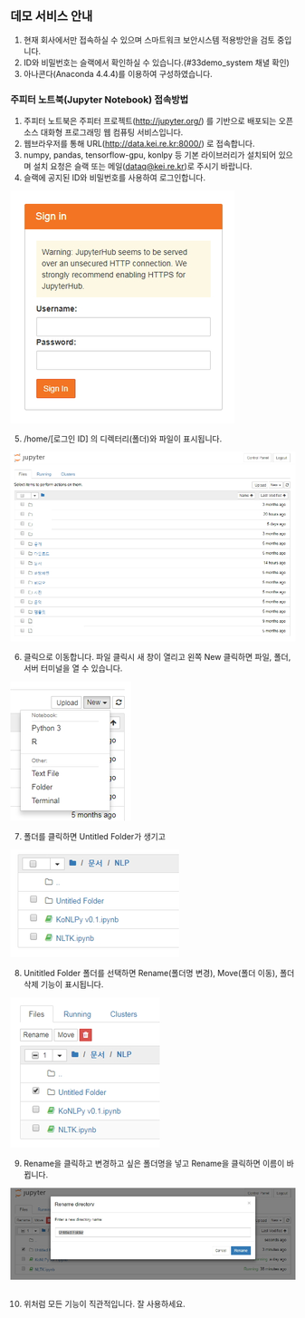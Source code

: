 ## 데모 서비스 안내
1) 현재 회사에서만 접속하실 수 있으며 스마트워크 보안시스템 적용방안을 검토 중입니다.
2) ID와 비밀번호는 슬랙에서 확인하실 수 있습니다.(#33demo_system 채녈 확인)
3) 아나콘다(Anaconda 4.4.4)를 이용하여 구성하였습니다.

### 주피터 노트북(Jupyter Notebook) 접속방법
1) 주피터 노트북은 주피터 프로젝트(http://jupyter.org/) 를 기반으로 배포되는 오픈소스 대화형 프로그래밍 웹 컴퓨팅 서비스입니다.
2) 웹브라우저를 통해 URL(http://data.kei.re.kr:8000/) 로 접속합니다.
3) numpy, pandas, tensorflow-gpu, konlpy 등 기본 라이브러리가 설치되어 있으며 설치 요청은 슬랙 또는 메일(dataq@kei.re.kr)로 주시기 바랍니다.
4) 슬랙에 공지된 ID와 비밀번호를 사용하여 로그인합니다.

![로그인](imgs/01_jupyter_login.jpg)

5) /home/[로그인 ID] 의 디렉터리(폴더)와 파일이 표시됩니다.

![로그인 계정 홈 디렉터리](imgs/02_jupyter_home.jpg)

6) 클릭으로 이동합니다. 파일 클릭시 새 창이 열리고 왼쪽 New 클릭하면 파일, 폴더, 서버 터미널을 열 수 있습니다.

![New 클릭](imgs/03_jupyter_new.jpg)

7) 폴더를 클릭하면 Untitled Folder가 생기고

![폴더 관리기능](imgs/04_jupyter_new_folder.jpg)

8) Unititled Folder 폴더를 선택하면 Rename(폴더명 변경), Move(폴더 이동), 폴더 삭제 기능이 표시됩니다.

![폴더 관리기능](imgs/05_jupyter_rename_folder1.jpg)

9) Rename을 클릭하고 변경하고 싶은 폴더명을 넣고 Rename을 클릭하면 이름이 바뀝니다.

![폴더 관리기능](imgs/06_jupyter_rename_folder2.jpg)

##

10) 위처럼 모든 기능이 직관적입니다. 잘 사용하세요.
